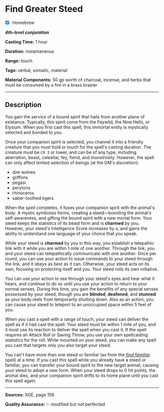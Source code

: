 # Find Greater Steed

- [x] Homebrew

***4th-level conjuration***

**Casting Time:** 1 hour

**Duration:** instantaneous

**Range:** touch

**Tags:** verbal, somatic, material

**Material Components:** 50 gp worth of charcoal, incense, and herbs that must be consumed by a fire in a brass brazier

---

## Description
You gain the service of a bound spirit that hails from another plane of existance.
Typically, this spirit come from the Feywild, the Nine Hells, or Elysium.
When you first cast this spell, this immortal entity is mystically selected and bonded to you.

Once your companion spirit is selected, you channel it into a friendly creature that you must hold or touch for the spell's casting duration.
The creature must be `CR 3` or lower, and can be of any type, including aberration, beast, celestial, fey, fiend, and monstrosity.
However, the spell can only affect limited selection of beings (at the DM's discretion):
- dire wolves
- griffons
- pegasi
- perytons
- rhinoceros
- saber-toothed tigers

When the spell completes, it fuses your companion spirit with the animal's body.
A mystic symbiosis forms, creating a steed&mdash;boosting the animal's self-awareness, and gifting the bound spirit with a new mortal form.
Your steed keeps the statistics of its beast form and is **charmed** by you.
However, your steed's Intelligence Score increases by `4`, and gains the ability to understand one language of your choice that you speak.

While your steed is **charmed** by you in this way, you establish a telepathic link with it while you are within 1 mile of one another.
Through the link, you and your steed can telepathically communicate with one another.
Once per round, you can use your action to issue commands to your steed through the link, and it obeys as best as it can.
Otherwise, your steed acts on its own, focusing on protecting itself and you.
Your steed rolls its own initiative.

You can use your action to see through your steed's eyes and hear what it hears, and continue to do so until you use your action to return to your normal senses.
During this time, you gain the benefits of any special senses possessed by your steed, though you are **blinded**, **deafened**, and **stunned** as your body reels from temporarily shutting down.
Also as an action, you can cause your steed to teleport to an unoccupied space within 5 feet of you.

When you cast a spell with a range of touch, your steed can deliver the spell as if it had cast the spell.
Your steed must be within 1 mile of you, and it must use its reaction to deliver the spell when you cast it.
If the spell requires an Attack Roll or Saving Throw, you use your own spellcasting statistics for the roll.
While mounted on your steed, you can make any spell you cast that targets only you also target your steed.

You can't have more than one steed or familiar (as from the [*find familiar*](../level-1/find-familiar.md) spell) at a time.
If you cast this spell while you already have a steed or familiar, you can transfer your bound spirit to the new target animal, causing your steed to adopt a new form.
When your steed drops to 0 hit points, the animal dies, and your companion spirit drifts to its home plane until you cast this spell again.

---

**Sources:** XGE, page 156

**Quality Assurance:** :sparkles: modified but not perfected
